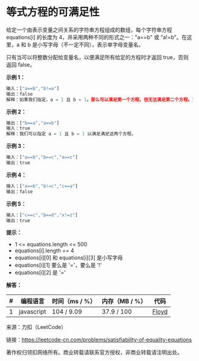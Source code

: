 # 等式方程的可满足性

给定一个由表示变量之间关系的字符串方程组成的数组，每个字符串方程 equations[i] 的长度为 4，并采用两种不同的形式之一："a==b" 或 "a!=b"。在这里，a 和 b 是小写字母（不一定不同），表示单字母变量名。

只有当可以将整数分配给变量名，以便满足所有给定的方程时才返回 true，否则返回 false。 

**示例 1：**

``` javascript
输入：["a==b","b!=a"]
输出：false
解释：如果我们指定，a = 1 且 b = 1，那么可以满足第一个方程，但无法满足第二个方程。没有办法分配变量同时满足这两个方程。
```

**示例 2：**

``` javascript
输出：["b==a","a==b"]
输入：true
解释：我们可以指定 a = 1 且 b = 1 以满足满足这两个方程。
```

**示例 3：**

``` javascript
输入：["a==b","b==c","a==c"]
输出：true
```

**示例 4：**

``` javascript
输入：["a==b","b!=c","c==a"]
输出：false
```

**示例 5：**

``` javascript
输入：["c==c","b==d","x!=z"]
输出：true
```

**提示：**

- 1 <= equations.length <= 500
- equations[i].length == 4
- equations[i][0] 和 equations[i][3] 是小写字母
- equations[i][1] 要么是 '='，要么是 '!'
- equations[i][2] 是 '='

**解答：**

**#**|**编程语言**|**时间（ms / %）**|**内存（MB / %）**|**代码**
--|--|--|--|--
1|javascript|104 / 9.09|37.9 / 100|[Floyd](./javascript/ac_v1.js)

来源：力扣（LeetCode）

链接：https://leetcode-cn.com/problems/satisfiability-of-equality-equations

著作权归领扣网络所有。商业转载请联系官方授权，非商业转载请注明出处。
